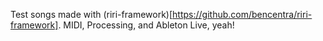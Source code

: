 Test songs made with (riri-framework)[https://github.com/bencentra/riri-framework]. MIDI, Processing, and Ableton Live, yeah!
